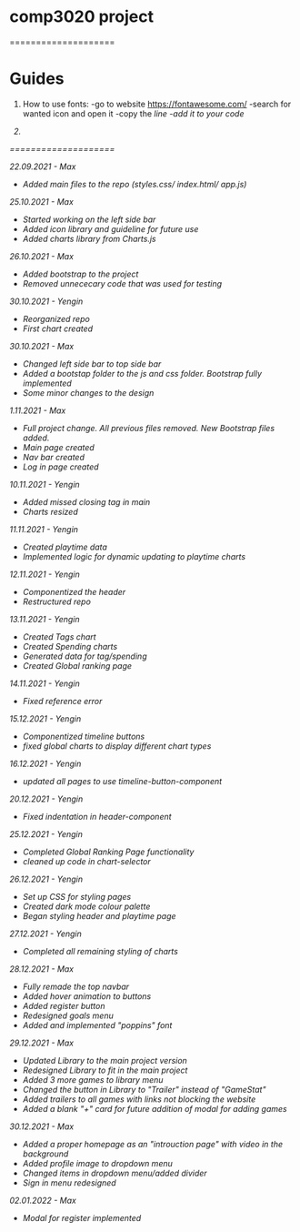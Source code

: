 # comp3020 project
====================

# Guides
1) How to use fonts:
-go to website https://fontawesome.com/
-search for wanted icon and open it
-copy the <i class...> line
-add it to your code

2)
====================


22.09.2021 - Max
- Added main files to the repo (styles.css/ index.html/ app.js)

25.10.2021 - Max
- Started working on the left side bar
- Added icon library and guideline for future use 
- Added charts library from Charts.js

26.10.2021 - Max
- Added bootstrap to the project
- Removed unnececary code that was used for testing 

30.10.2021 - Yengin
- Reorganized repo
- First chart created

30.10.2021 - Max
- Changed left side bar to top side bar
- Added a bootstap folder to the js and css folder. Bootstrap fully implemented
- Some minor changes to the design

1.11.2021 - Max
- Full project change. All previous files removed. New Bootstrap files added. 
- Main page created
- Nav bar created
- Log in page created

10.11.2021 - Yengin
- Added missed closing tag in main
- Charts resized

11.11.2021 - Yengin
- Created playtime data
- Implemented logic for dynamic updating to playtime charts

12.11.2021 - Yengin
- Componentized the header
- Restructured repo

13.11.2021 - Yengin
- Created Tags chart
- Created Spending charts
- Generated data for tag/spending
- Created Global ranking page

14.11.2021 - Yengin
- Fixed reference error

15.12.2021 - Yengin
- Componentized timeline buttons
- fixed global charts to display different chart types 

16.12.2021 - Yengin
- updated all pages to use timeline-button-component

20.12.2021 - Yengin
- Fixed indentation in header-component

25.12.2021 - Yengin
- Completed Global Ranking Page functionality
- cleaned up code in chart-selector

26.12.2021 - Yengin
- Set up CSS for styling pages
- Created dark mode colour palette
- Began styling header and playtime page

27.12.2021 - Yengin
- Completed all remaining styling of charts

28.12.2021 - Max
- Fully remade the top navbar
- Added hover animation to buttons
- Added register button
- Redesigned goals menu
- Added and implemented "poppins" font

29.12.2021 - Max
 - Updated Library to the main project version
 - Redesigned Library to fit in the main project
 - Added 3 more games to library menu
 - Changed the button in Library to "Trailer" instead of "GameStat"
 - Added trailers to all games with links not blocking the website
 - Added a blank "+" card for future addition of modal for adding games

 30.12.2021 - Max
 - Added a proper homepage as an "introuction page" with video in the background
 - Added profile image to dropdown menu
 - Changed items in dropdown menu/added divider
 - Sign in menu redesigned

 02.01.2022 - Max
 - Modal for register implemented